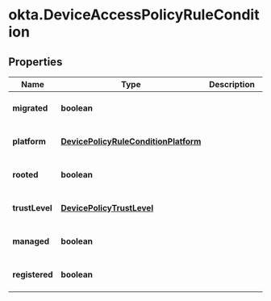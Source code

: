 # okta.DeviceAccessPolicyRuleCondition

## Properties

Name | Type | Description | Notes
------------ | ------------- | ------------- | -------------
**migrated** | **boolean** |  | [optional] [default to undefined]
**platform** | [**DevicePolicyRuleConditionPlatform**](DevicePolicyRuleConditionPlatform.md) |  | [optional] [default to undefined]
**rooted** | **boolean** |  | [optional] [default to undefined]
**trustLevel** | [**DevicePolicyTrustLevel**](DevicePolicyTrustLevel.md) |  | [optional] [default to undefined]
**managed** | **boolean** |  | [optional] [default to undefined]
**registered** | **boolean** |  | [optional] [default to undefined]

